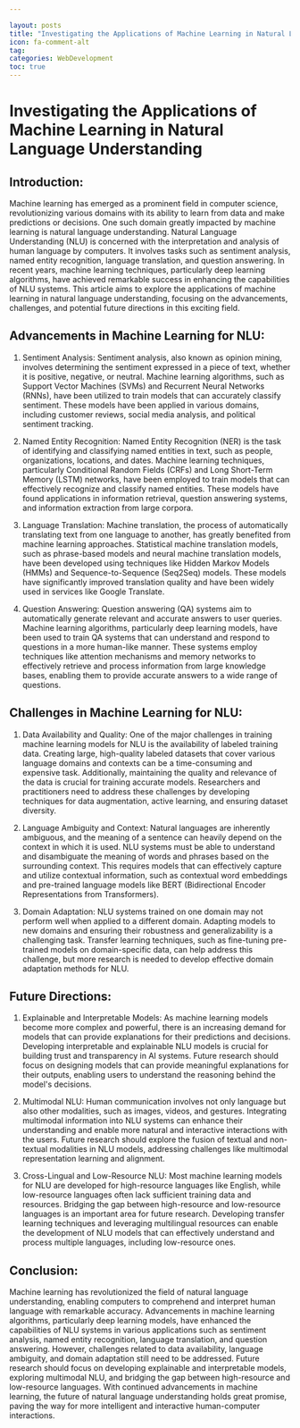 ```yaml
---

layout: posts
title: "Investigating the Applications of Machine Learning in Natural Language Understanding"
icon: fa-comment-alt
tag:      
categories: WebDevelopment
toc: true
---
```




# Investigating the Applications of Machine Learning in Natural Language Understanding

## Introduction:

Machine learning has emerged as a prominent field in computer science, revolutionizing various domains with its ability to learn from data and make predictions or decisions. One such domain greatly impacted by machine learning is natural language understanding. Natural Language Understanding (NLU) is concerned with the interpretation and analysis of human language by computers. It involves tasks such as sentiment analysis, named entity recognition, language translation, and question answering. In recent years, machine learning techniques, particularly deep learning algorithms, have achieved remarkable success in enhancing the capabilities of NLU systems. This article aims to explore the applications of machine learning in natural language understanding, focusing on the advancements, challenges, and potential future directions in this exciting field.

## Advancements in Machine Learning for NLU:

1. Sentiment Analysis:
Sentiment analysis, also known as opinion mining, involves determining the sentiment expressed in a piece of text, whether it is positive, negative, or neutral. Machine learning algorithms, such as Support Vector Machines (SVMs) and Recurrent Neural Networks (RNNs), have been utilized to train models that can accurately classify sentiment. These models have been applied in various domains, including customer reviews, social media analysis, and political sentiment tracking.

2. Named Entity Recognition:
Named Entity Recognition (NER) is the task of identifying and classifying named entities in text, such as people, organizations, locations, and dates. Machine learning techniques, particularly Conditional Random Fields (CRFs) and Long Short-Term Memory (LSTM) networks, have been employed to train models that can effectively recognize and classify named entities. These models have found applications in information retrieval, question answering systems, and information extraction from large corpora.

3. Language Translation:
Machine translation, the process of automatically translating text from one language to another, has greatly benefited from machine learning approaches. Statistical machine translation models, such as phrase-based models and neural machine translation models, have been developed using techniques like Hidden Markov Models (HMMs) and Sequence-to-Sequence (Seq2Seq) models. These models have significantly improved translation quality and have been widely used in services like Google Translate.

4. Question Answering:
Question answering (QA) systems aim to automatically generate relevant and accurate answers to user queries. Machine learning algorithms, particularly deep learning models, have been used to train QA systems that can understand and respond to questions in a more human-like manner. These systems employ techniques like attention mechanisms and memory networks to effectively retrieve and process information from large knowledge bases, enabling them to provide accurate answers to a wide range of questions.

## Challenges in Machine Learning for NLU:

1. Data Availability and Quality:
One of the major challenges in training machine learning models for NLU is the availability of labeled training data. Creating large, high-quality labeled datasets that cover various language domains and contexts can be a time-consuming and expensive task. Additionally, maintaining the quality and relevance of the data is crucial for training accurate models. Researchers and practitioners need to address these challenges by developing techniques for data augmentation, active learning, and ensuring dataset diversity.

2. Language Ambiguity and Context:
Natural languages are inherently ambiguous, and the meaning of a sentence can heavily depend on the context in which it is used. NLU systems must be able to understand and disambiguate the meaning of words and phrases based on the surrounding context. This requires models that can effectively capture and utilize contextual information, such as contextual word embeddings and pre-trained language models like BERT (Bidirectional Encoder Representations from Transformers).

3. Domain Adaptation:
NLU systems trained on one domain may not perform well when applied to a different domain. Adapting models to new domains and ensuring their robustness and generalizability is a challenging task. Transfer learning techniques, such as fine-tuning pre-trained models on domain-specific data, can help address this challenge, but more research is needed to develop effective domain adaptation methods for NLU.

## Future Directions:

1. Explainable and Interpretable Models:
As machine learning models become more complex and powerful, there is an increasing demand for models that can provide explanations for their predictions and decisions. Developing interpretable and explainable NLU models is crucial for building trust and transparency in AI systems. Future research should focus on designing models that can provide meaningful explanations for their outputs, enabling users to understand the reasoning behind the model's decisions.

2. Multimodal NLU:
Human communication involves not only language but also other modalities, such as images, videos, and gestures. Integrating multimodal information into NLU systems can enhance their understanding and enable more natural and interactive interactions with the users. Future research should explore the fusion of textual and non-textual modalities in NLU models, addressing challenges like multimodal representation learning and alignment.

3. Cross-Lingual and Low-Resource NLU:
Most machine learning models for NLU are developed for high-resource languages like English, while low-resource languages often lack sufficient training data and resources. Bridging the gap between high-resource and low-resource languages is an important area for future research. Developing transfer learning techniques and leveraging multilingual resources can enable the development of NLU models that can effectively understand and process multiple languages, including low-resource ones.

## Conclusion:

Machine learning has revolutionized the field of natural language understanding, enabling computers to comprehend and interpret human language with remarkable accuracy. Advancements in machine learning algorithms, particularly deep learning models, have enhanced the capabilities of NLU systems in various applications such as sentiment analysis, named entity recognition, language translation, and question answering. However, challenges related to data availability, language ambiguity, and domain adaptation still need to be addressed. Future research should focus on developing explainable and interpretable models, exploring multimodal NLU, and bridging the gap between high-resource and low-resource languages. With continued advancements in machine learning, the future of natural language understanding holds great promise, paving the way for more intelligent and interactive human-computer interactions.